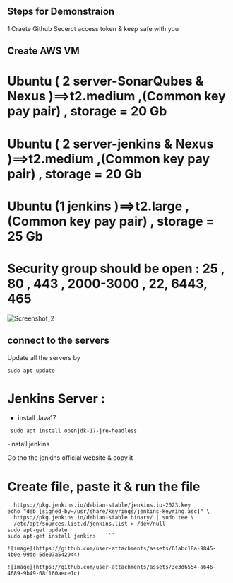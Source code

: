 ## Steps for Demonstraion 

1.Craete Github Secerct access token  & keep safe with you 

## Create AWS VM 
# Ubuntu  ( 2 server-SonarQubes & Nexus )==>t2.medium ,(Common key pay pair) , storage = 20 Gb

# Ubuntu  ( 2 server-jenkins & Nexus )==>t2.medium ,(Common key pay pair) , storage = 20 Gb

# Ubuntu  (1 jenkins  )==>t2.large ,(Common key pay pair) , storage = 25 Gb 

# Security group should be open :  25 , 80 , 443 , 2000-3000 , 22, 6443, 465 

![Screenshot_2](https://github.com/user-attachments/assets/92f51c4b-5bfe-469e-8b8c-2255856aab11) 


## connect to the servers 
Update all the servers by 

``` sudo apt update ```

# Jenkins Server :
- install Java17
  
```  sudo apt install openjdk-17-jre-headless    ```

-install jenkins  

Go tho the jenkins official website & copy it 

# Create file, paste it & run the file 

```  sudo wget -O /usr/share/keyrings/jenkins-keyring.asc \
  https://pkg.jenkins.io/debian-stable/jenkins.io-2023.key
echo "deb [signed-by=/usr/share/keyrings/jenkins-keyring.asc]" \
  https://pkg.jenkins.io/debian-stable binary/ | sudo tee \
  /etc/apt/sources.list.d/jenkins.list > /dev/null
sudo apt-get update
sudo apt-get install jenkins   ```

![image](https://github.com/user-attachments/assets/61abc18a-9845-4b0e-99dd-5de07a542944) 

![image](https://github.com/user-attachments/assets/3e3d6554-a646-4689-9b49-08f160aece1c)



